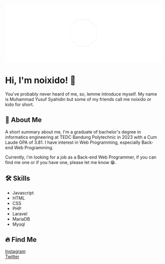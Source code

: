 ![ini adalah banner dari profilenya noixido!](https://github.com/noixido/noixido/blob/main/resource/images/banner.png)
<br>

# Hi, I'm noixido! 👋

You've probably never heard of me, so, lemme introduce myself. My name is Muhammad Yusuf Syahidin but some of my friends call me noixido or kido for short. 

## 🚀 About Me

A short summary about me, I'm a graduate of bachelor's degree in informatics engineering at TEDC Bandung Polytechnic in 2023 with a Cum Laude GPA of 3.81. I have interest in Web Programming, especially Back-end Web Programming.

Currently, i'm looking for a job as a Back-end Web Programmer, if you can find me one or if you have one, please let me know 😁.

## 🛠 Skills
- Javascript
- HTML
- CSS
- PHP
- Laravel
- MariaDB
- Mysql

## 🔥 Find Me
[Instagram](https://www.instagram.com/noixido)  
[Twitter](https://www.twitter.com/noixido)  
